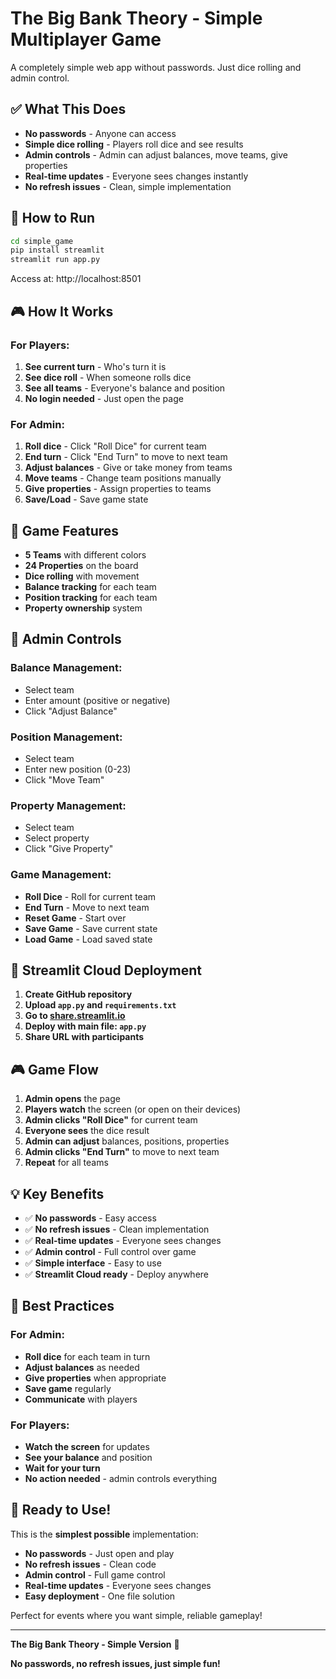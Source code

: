 # The Big Bank Theory - Simple Multiplayer Game

A completely simple web app without passwords. Just dice rolling and admin control.

## ✅ What This Does

- **No passwords** - Anyone can access
- **Simple dice rolling** - Players roll dice and see results
- **Admin controls** - Admin can adjust balances, move teams, give properties
- **Real-time updates** - Everyone sees changes instantly
- **No refresh issues** - Clean, simple implementation

## 🚀 How to Run

```bash
cd simple_game
pip install streamlit
streamlit run app.py
```

Access at: http://localhost:8501

## 🎮 How It Works

### For Players:
1. **See current turn** - Who's turn it is
2. **See dice roll** - When someone rolls dice
3. **See all teams** - Everyone's balance and position
4. **No login needed** - Just open the page

### For Admin:
1. **Roll dice** - Click "Roll Dice" for current team
2. **End turn** - Click "End Turn" to move to next team
3. **Adjust balances** - Give or take money from teams
4. **Move teams** - Change team positions manually
5. **Give properties** - Assign properties to teams
6. **Save/Load** - Save game state

## 🏦 Game Features

- **5 Teams** with different colors
- **24 Properties** on the board
- **Dice rolling** with movement
- **Balance tracking** for each team
- **Position tracking** for each team
- **Property ownership** system

## 🎯 Admin Controls

### Balance Management:
- Select team
- Enter amount (positive or negative)
- Click "Adjust Balance"

### Position Management:
- Select team
- Enter new position (0-23)
- Click "Move Team"

### Property Management:
- Select team
- Select property
- Click "Give Property"

### Game Management:
- **Roll Dice** - Roll for current team
- **End Turn** - Move to next team
- **Reset Game** - Start over
- **Save Game** - Save current state
- **Load Game** - Load saved state

## 📱 Streamlit Cloud Deployment

1. **Create GitHub repository**
2. **Upload `app.py` and `requirements.txt`**
3. **Go to [share.streamlit.io](https://share.streamlit.io)**
4. **Deploy with main file: `app.py`**
5. **Share URL with participants**

## 🎮 Game Flow

1. **Admin opens** the page
2. **Players watch** the screen (or open on their devices)
3. **Admin clicks "Roll Dice"** for current team
4. **Everyone sees** the dice result
5. **Admin can adjust** balances, positions, properties
6. **Admin clicks "End Turn"** to move to next team
7. **Repeat** for all teams

## 💡 Key Benefits

- ✅ **No passwords** - Easy access
- ✅ **No refresh issues** - Clean implementation
- ✅ **Real-time updates** - Everyone sees changes
- ✅ **Admin control** - Full control over game
- ✅ **Simple interface** - Easy to use
- ✅ **Streamlit Cloud ready** - Deploy anywhere

## 🎯 Best Practices

### For Admin:
- **Roll dice** for each team in turn
- **Adjust balances** as needed
- **Give properties** when appropriate
- **Save game** regularly
- **Communicate** with players

### For Players:
- **Watch the screen** for updates
- **See your balance** and position
- **Wait for your turn**
- **No action needed** - admin controls everything

## 🚀 Ready to Use!

This is the **simplest possible** implementation:

- **No passwords** - Just open and play
- **No refresh issues** - Clean code
- **Admin control** - Full game control
- **Real-time updates** - Everyone sees changes
- **Easy deployment** - One file solution

Perfect for events where you want simple, reliable gameplay!

---

**The Big Bank Theory - Simple Version** 🏦

**No passwords, no refresh issues, just simple fun!**

